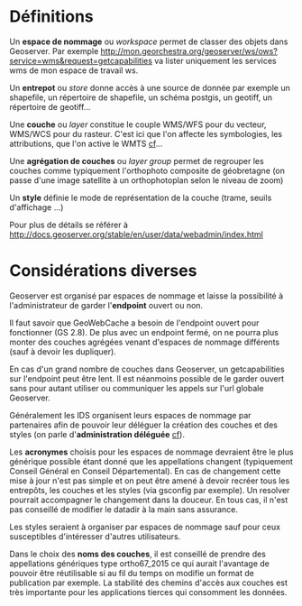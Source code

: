 # Définitions

Un **espace de nommage** ou *workspace* permet de classer des objets dans Geoserver. Par exemple http://mon.georchestra.org/geoserver/ws/ows?service=wms&request=getcapabilities va lister uniquement les services wms de mon espace de travail ws.

Un **entrepot** ou *store* donne accès à une source de donnée par exemple un shapefile, un répertoire de shapefile, un schéma postgis, un geotiff, un répertoire de geotiff...

Une **couche** ou *layer* constitue le couple WMS/WFS pour du vecteur, WMS/WCS pour du rasteur. C'est ici que l'on affecte les symbologies, les attributions, que l'on active le WMTS [cf](02_create_layer.md)...

Une **agrégation de couches** ou *layer group* permet de regrouper les couches comme typiquement l'orthophoto composite de géobretagne (on passe d'une image satellite à un orthophotoplan selon le niveau de zoom)

Un **style** définie le mode de représentation de la couche (trame, seuils d'affichage ...)

Pour plus de détails se référer à http://docs.geoserver.org/stable/en/user/data/webadmin/index.html

# Considérations diverses

Geoserver est organisé par espaces de nommage et laisse la possibilité à l'administrateur de garder l'**endpoint** ouvert ou non.

Il faut savoir que GeoWebCache a besoin de l'endpoint ouvert pour fonctionner (GS 2.8). De plus avec un endpoint fermé, on ne pourra plus monter des couches agrégées venant d'espaces de nommage différents (sauf à devoir les dupliquer).

En cas d'un grand nombre de couches dans Geoserver, un getcapabilities sur l'endpoint peut être lent. Il est néanmoins possible de le garder ouvert sans pour autant utiliser ou communiquer les appels sur l'url globale Geoserver.

Généralement les IDS organisent leurs espaces de nommage par partenaires afin de pouvoir leur déléguer la création des couches et des styles (on parle d'**administration déléguée** [cf](02_geoserver/04_layer_security.md)).

Les **acronymes** choisis pour les espaces de nommage devraient être le plus générique possible étant donné que les appellations changent (typiquement Conseil Général en Conseil Départemental). En cas de changement cette mise à jour n'est pas simple et on peut être amené à devoir recréer tous les entrepôts, les couches et les styles (via gsconfig par exemple). Un resolver pourrait accompagner le changement dans la douceur. En tous cas, il n'est pas conseillé de modifier le datadir à la main sans assurance.

Les styles seraient à organiser par espaces de nommage sauf pour ceux susceptibles d'intéresser d'autres utilisateurs.

Dans le choix des **noms des couches**, il est conseillé de prendre des appellations génériques type ortho67_2015 ce qui aurait l'avantage de pouvoir être réutilisable si au fil du temps on modifie un format de publication par exemple. La stabilité des chemins d'accès aux couches est très importante pour les applications tierces qui consomment les données.
